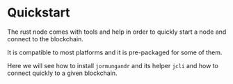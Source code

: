 # Quickstart

The rust node comes with tools and help in order to quickly start
a node and connect to the blockchain.

It is compatible to most platforms and it is pre-packaged for some
of them.

Here we will see how to install `jormungandr` and its helper `jcli`
and how to connect quickly to a given blockchain.
